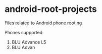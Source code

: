 # android-root-projects
Files related to Android phone rooting

Phones supported:
1. BLU Advance L5
2. BLU Advan
